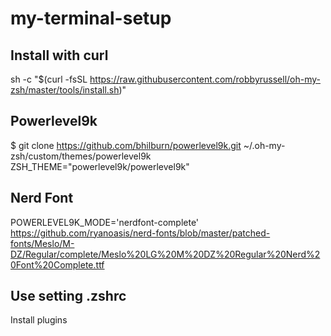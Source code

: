 # my-terminal-setup

## Install with curl
sh -c "$(curl -fsSL https://raw.githubusercontent.com/robbyrussell/oh-my-zsh/master/tools/install.sh)"

## Powerlevel9k
$ git clone https://github.com/bhilburn/powerlevel9k.git ~/.oh-my-zsh/custom/themes/powerlevel9k
ZSH_THEME="powerlevel9k/powerlevel9k"

## Nerd Font
POWERLEVEL9K_MODE='nerdfont-complete'
https://github.com/ryanoasis/nerd-fonts/blob/master/patched-fonts/Meslo/M-DZ/Regular/complete/Meslo%20LG%20M%20DZ%20Regular%20Nerd%20Font%20Complete.ttf

## Use setting .zshrc
Install plugins
